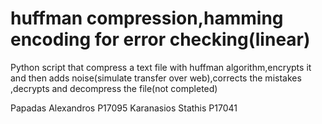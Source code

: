 # huffman compression,hamming encoding for error checking(linear)
Python script that compress a text file with huffman algorithm,encrypts it and then adds noise(simulate transfer over web),corrects the mistakes ,decrypts and decompress the file(not completed)

Papadas Alexandros P17095
Karanasios Stathis P17041

